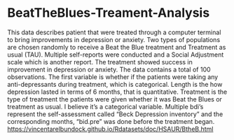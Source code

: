 # BeatTheBlues-Treament-Analysis
This data describes patient that were treated through a computer terminal to bring improvements in depression or anxiety. Two types of populations are chosen randomly to receive a Beat the Blue treatment and Treatment as usual (TAU). Multiple self-reports were conducted and a Social Adjustment scale which is another report. The treatment showed success in improvement in depression or anxiety. The data contains a total of 100 observations. The first variable is whether if the patients were taking any anti-depressants during treatment, which is categorical. Length is the how depression lasted in terms of 6 months, that is quantitative. Treatment is the type of treatment the patients were given whether it was Beat the Blues or treatment as usual. I believe it’s a categorical variable. Multiple bdi’s represent the self-assessment called “Beck Depression inventory” and the corresponding months, “bid.pre” was done before the treatment began.
https://vincentarelbundock.github.io/Rdatasets/doc/HSAUR/BtheB.html
